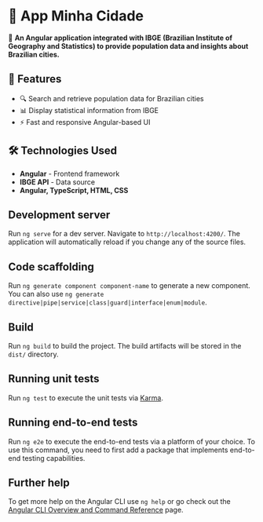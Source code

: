 # 📍 App Minha Cidade  

🚀 **An Angular application integrated with IBGE (Brazilian Institute of Geography and Statistics) to provide population data and insights about Brazilian cities.**  

## 📌 Features  
- 🔍 Search and retrieve population data for Brazilian cities  
- 📊 Display statistical information from IBGE  
- ⚡ Fast and responsive Angular-based UI  

## 🛠️ Technologies Used  
- **Angular** - Frontend framework  
- **IBGE API** - Data source  
- **Angular, TypeScript, HTML, CSS**  

## Development server

Run `ng serve` for a dev server. Navigate to `http://localhost:4200/`. The application will automatically reload if you change any of the source files.

## Code scaffolding

Run `ng generate component component-name` to generate a new component. You can also use `ng generate directive|pipe|service|class|guard|interface|enum|module`.

## Build

Run `ng build` to build the project. The build artifacts will be stored in the `dist/` directory.

## Running unit tests

Run `ng test` to execute the unit tests via [Karma](https://karma-runner.github.io).

## Running end-to-end tests

Run `ng e2e` to execute the end-to-end tests via a platform of your choice. To use this command, you need to first add a package that implements end-to-end testing capabilities.

## Further help

To get more help on the Angular CLI use `ng help` or go check out the [Angular CLI Overview and Command Reference](https://angular.io/cli) page.
